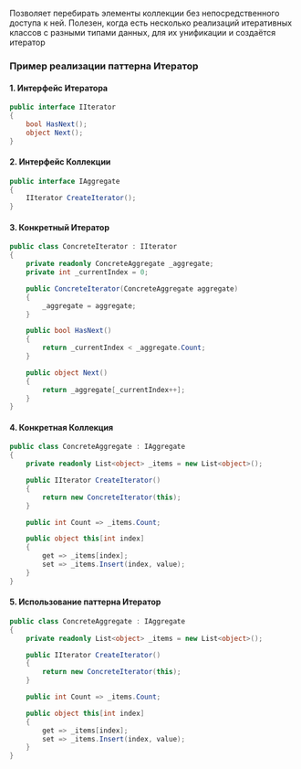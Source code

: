 Позволяет перебирать элементы коллекции без непосредственного доступа к ней. Полезен, когда есть несколько реализаций итеративных классов с разными типами данных, для их унификации и создаётся итератор

### Пример реализации паттерна Итератор

#### 1. Интерфейс Итератора

```c#
public interface IIterator
{
    bool HasNext();
    object Next();
}
```

#### 2. Интерфейс Коллекции

```c#
public interface IAggregate
{
    IIterator CreateIterator();
}

```


#### 3. Конкретный Итератор

```c#
public class ConcreteIterator : IIterator
{
    private readonly ConcreteAggregate _aggregate;
    private int _currentIndex = 0;

    public ConcreteIterator(ConcreteAggregate aggregate)
    {
        _aggregate = aggregate;
    }

    public bool HasNext()
    {
        return _currentIndex < _aggregate.Count;
    }

    public object Next()
    {
        return _aggregate[_currentIndex++];
    }
}
```

#### 4. Конкретная Коллекция

```c#
public class ConcreteAggregate : IAggregate
{
    private readonly List<object> _items = new List<object>();

    public IIterator CreateIterator()
    {
        return new ConcreteIterator(this);
    }

    public int Count => _items.Count;

    public object this[int index]
    {
        get => _items[index];
        set => _items.Insert(index, value);
    }
}
```


#### 5. Использование паттерна Итератор

```c#
public class ConcreteAggregate : IAggregate
{
    private readonly List<object> _items = new List<object>();

    public IIterator CreateIterator()
    {
        return new ConcreteIterator(this);
    }

    public int Count => _items.Count;

    public object this[int index]
    {
        get => _items[index];
        set => _items.Insert(index, value);
    }
}
```
